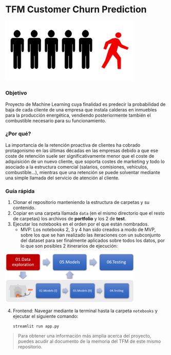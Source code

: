 # TFM Customer Churn Prediction


<img src="images/churn_icon.png" width="400"/>


### Objetivo

Proyecto de Machine Learning cuya finalidad es predecir la probabilidad de baja de cada cliente de una empresa que instala calderas en inmuebles para la producción energética, vendiendo posteriormente también el combustible necesario para su funcionamiento.

### ¿Por qué?

La importancia de la retención proactiva de clientes ha cobrado protagonismo en las últimas décadas en las empresas debido a que ese coste de retención suele ser significativamente menor que el coste de adquisición de un nuevo cliente, que soporta costes de marketing y todo lo asociado a la estructura comercial (salarios, comisiones, vehículos, combustible…), mientras que una retención se puede solventar mediante una simple llamada del servicio de atención al cliente.

### Guía rápida

1. Clonar el repositorio manteniendo la estructura de carpetas y su contenido.
2. Copiar en una carpeta llamada `data` (en el mismo directorio que el resto de carpetas) los archivos de **portfolio** y los 2 de **test**.
3. Ejecutar los notebooks en el orden por el que están nombrados.
    - MVP: Los notebooks 2, 3 y 4 han sido creados a modo de MVP, sobre los que se han realizado las iteraciones con un subconjunto del dataset para ser finalmente aplicados sobre todos los datos, por lo que son posibles 2 itinerarios de ejecución: 
  
  
<img src="images/01.jpg" width="400"/>
      
    
4. Frontend: Navegar mediante la terminal hasta la carpeta `notebooks` y ejecutar el siguiente comando:

    ```
    streamlit run app.py
     ```
     
> Para obtener una información más amplia acerca del proyecto, puedes acudir al documento de la memoria del TFM de este mismo repositorio.